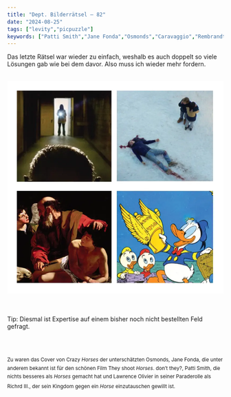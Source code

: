 ```yaml
---
title: "Dept. Bilderrätsel – 82"
date: "2024-08-25"
tags: ["levity","picpuzzle"]
keywords: ["Patti Smith","Jane Fonda","Osmonds","Caravaggio","Rembrandt van Rijn"]
---
```

Das letzte Rätsel war wieder zu einfach, weshalb es auch doppelt so viele Lösungen gab wie bei dem davor. Also muss ich wieder mehr fordern.


<br/>

<img  src="/assets/img/picpuzzle/picpuzzle82.webp" alt="Bilderrätsel82">

<br/>
<br/>
<br/>

Tip: Diesmal ist Expertise auf einem bisher noch nicht bestellten Feld gefragt.

<br/>
<br/>

<sup>Zu waren das Cover von Crazy <i>Horses</i> der unterschätzten Osmonds, Jane Fonda, die unter anderem bekannt ist für den schönen Film They shoot <i>Horses</i>. don’t they?, Patti Smith, die nichts besseres als <i>Horses</i> gemacht hat und Lawrence Olivier in seiner Paraderolle als Richrd III., der sein Kingdom gegen ein <i>Horse</i> einzutauschen gewillt ist.
<sup>